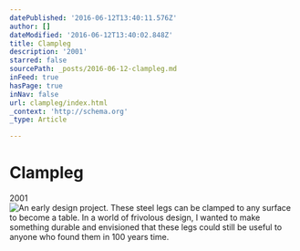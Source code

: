 ```yaml
---
datePublished: '2016-06-12T13:40:11.576Z'
author: []
dateModified: '2016-06-12T13:40:02.848Z'
title: Clampleg
description: '2001'
starred: false
sourcePath: _posts/2016-06-12-clampleg.md
inFeed: true
hasPage: true
inNav: false
url: clampleg/index.html
_context: 'http://schema.org'
_type: Article

---
```

# Clampleg

2001
![An early design project. These steel legs can be clamped to any surface to become a table. In a world of frivolous design, I wanted to make something durable and envisioned that these legs could still be useful to anyone who found them in 100 years time. ](https://the-grid-user-content.s3-us-west-2.amazonaws.com/f4b35ef4-18a2-4588-9582-fc73108945e2.jpg)
